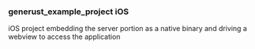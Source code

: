 ### generust_example_project iOS

iOS project embedding the server portion as a native binary and driving a webview to access the application
